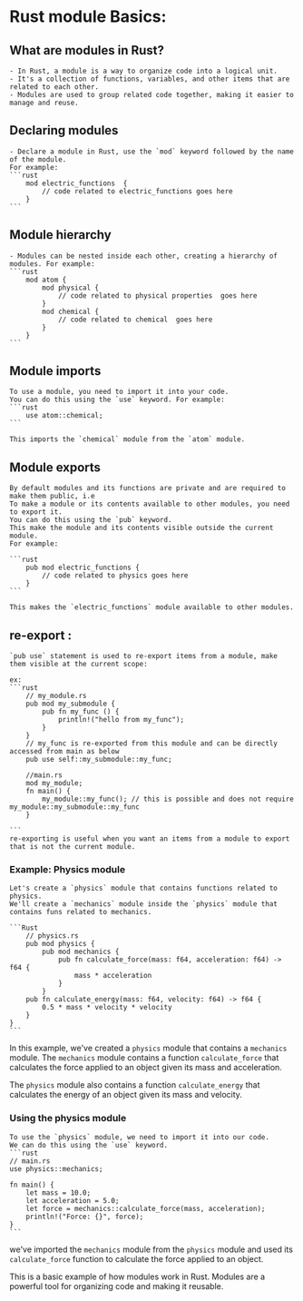 # Rust module Basics:


## **What are modules in Rust?**

    - In Rust, a module is a way to organize code into a logical unit. 
    - It's a collection of functions, variables, and other items that are related to each other. 
    - Modules are used to group related code together, making it easier to manage and reuse.

## **Declaring modules**
    
    - Declare a module in Rust, use the `mod` keyword followed by the name of the module. 
    For example:
    ```rust
        mod electric_functions  {
            // code related to electric_functions goes here
        }
    ```

## **Module hierarchy**

    - Modules can be nested inside each other, creating a hierarchy of modules. For example:
    ```rust
        mod atom {
            mod physical {
                // code related to physical properties  goes here
            } 
            mod chemical {
                // code related to chemical  goes here
            }
        }
    ```

## **Module imports**

    To use a module, you need to import it into your code. 
    You can do this using the `use` keyword. For example:
    ```rust
        use atom::chemical;
    ```

    This imports the `chemical` module from the `atom` module.

## **Module exports**
    
    By default modules and its functions are private and are required to make them public, i.e
    To make a module or its contents available to other modules, you need to export it. 
    You can do this using the `pub` keyword.
    This make the module and its contents visible outside the current module.
    For example:
    
    ```rust 
        pub mod electric_functions {
            // code related to physics goes here
        }
    ```

    This makes the `electric_functions` module available to other modules.


## re-export : 
    `pub use` statement is used to re-export items from a module, make them visible at the current scope:

    ex:
    ```rust 
        // my_module.rs 
        pub mod my_submodule { 
            pub fn my_func () {
                println!("hello from my_func");
            }
        }
        // my_func is re-exported from this module and can be directly accessed from main as below
        pub use self::my_submodule::my_func;

        //main.rs 
        mod my_module;
        fn main() {
            my_module::my_func(); // this is possible and does not require my_module::my_submodule::my_func 
        }

    ```
    re-exporting is useful when you want an items from a module to export that is not the current module.
### **Example: Physics module**

    Let's create a `physics` module that contains functions related to physics. 
    We'll create a `mechanics` module inside the `physics` module that contains funs related to mechanics.

    ```Rust 
        // physics.rs 
        pub mod physics {
            pub mod mechanics {
                pub fn calculate_force(mass: f64, acceleration: f64) -> f64 {
                    mass * acceleration
                }
            }
        pub fn calculate_energy(mass: f64, velocity: f64) -> f64 {
            0.5 * mass * velocity * velocity
        }
    }
    ```

In this example, we've created a `physics` module that contains a `mechanics` module. 
The `mechanics` module contains a function `calculate_force` that calculates the force applied to an object 
given its mass and acceleration. 

The `physics` module also contains a function `calculate_energy` that calculates the energy of an object 
given its mass and velocity.

### **Using the physics module**

    To use the `physics` module, we need to import it into our code. 
    We can do this using the `use` keyword.
    ```rust 
    // main.rs 
    use physics::mechanics;

    fn main() {
        let mass = 10.0;
        let acceleration = 5.0;
        let force = mechanics::calculate_force(mass, acceleration);
        println!("Force: {}", force);
    }
    ```

we've imported the `mechanics` module from the `physics` module and used its `calculate_force` function to 
calculate the force applied to an object.

This is a basic example of how modules work in Rust. Modules are a powerful tool for organizing code and 
making it reusable.
